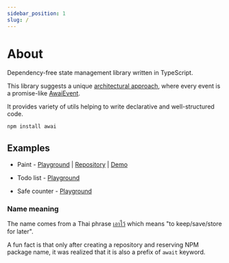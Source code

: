 ```yaml
---
sidebar_position: 1
slug: /
---
```


# About

Dependency-free state management library written in TypeScript.

This library suggests a unique [architectural approach](/architecture), where every event is a promise-like [AwaiEvent](/awai-event).

It provides variety of utils helping to write declarative and well-structured code.

```bash title="Installation"
npm install awai
```

## Examples
- Paint - [Playground](https://codesandbox.io/p/github/yuriyyakym/awai-paint/master) | [Repository](https://github.com/yuriyyakym/awai-paint) | [Demo](https://awai-paint.vercel.app/)

- Todo list - [Playground](https://codesandbox.io/p/sandbox/awai--todo-list-wqyjfz?file=%2FREADME.md%3A3%2C23)

- Safe counter - [Playground](https://codesandbox.io/p/sandbox/awai--cunter-qk7h6p?file=%2FREADME.md%3A3%2C23)


### Name meaning

The name comes from a Thai phrase [เอาไว้](https://www.thai2english.com/dictionary/1457374.html) which means "to keep/save/store for later".

A fun fact is that only after creating a repository and reserving NPM package name, it was realized that it is also a prefix of `await` keyword.
